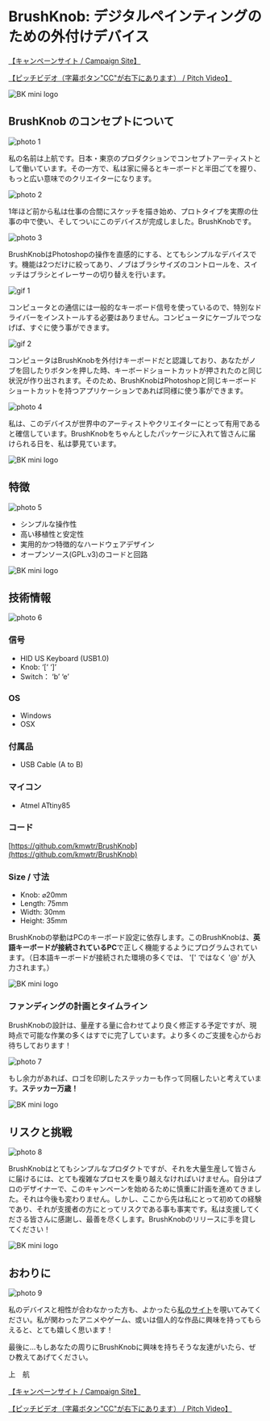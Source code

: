 # BrushKnob: デジタルペインティングのための外付けデバイス

[【キャンペーンサイト / Campaign Site】](https://igg.me/at/brushknob/)

[【ピッチビデオ（字幕ボタン"CC"が右下にあります） / Pitch Video】](https://vimeo.com/163763962)

![BK mini logo](https://c1.iggcdn.com/indiegogo-media-prod-cld/image/upload/c_limit,w_620/v1461627039/hr_s9kmh6.png)

## BrushKnob のコンセプトについて

![photo 1](https://c1.iggcdn.com/indiegogo-media-prod-cld/image/upload/c_limit,w_620/v1461469545/_DSC0477s_bzmewx.png)

私の名前は上航です。日本・東京のプロダクションでコンセプトアーティストとして働いています。その一方で、私は家に帰るとキーボードと半田ごてを握り、もっと広い意味でのクリエイターになります。

![photo 2](https://c1.iggcdn.com/indiegogo-media-prod-cld/image/upload/c_limit,w_620/v1461864946/prototypes_dch0bm.png)

1年ほど前から私は仕事の合間にスケッチを描き始め、プロトタイプを実際の仕事の中で使い、そしてついにこのデバイスが完成しました。BrushKnobです。

![photo 3](https://c1.iggcdn.com/indiegogo-media-prod-cld/image/upload/c_limit,w_620/v1461870471/_DSC0493s2_dvm7rk.png)

BrushKnobはPhotoshopの操作を直感的にする、とてもシンプルなデバイスです。機能は2つだけに絞ってあり、ノブはブラシサイズのコントロールを、スイッチはブラシとイレーサーの切り替えを行います。

![gif 1](https://raw.githubusercontent.com/kmwtr/chinchilla_systems/master/brushknob/assets/BKIsWorking_min.gif)

コンピュータとの通信には一般的なキーボード信号を使っているので、特別なドライバーをインストールする必要はありません。コンピュータにケーブルでつなげば、すぐに使う事ができます。

![gif 2](https://raw.githubusercontent.com/kmwtr/chinchilla_systems/master/brushknob/assets/HowItWorksPicto_min.gif)

コンピュータはBrushKnobを外付けキーボードだと認識しており、あなたがノブを回したりボタンを押した時、キーボードショートカットが押されたのと同じ状況が作り出されます。そのため、BrushKnobはPhotoshopと同じキーボードショートカットを持つアプリケーションであれば同様に使う事ができます。

![photo 4](https://c1.iggcdn.com/indiegogo-media-prod-cld/image/upload/c_limit,w_620/v1461627096/box_akgtwv.png)

私は、このデバイスが世界中のアーティストやクリエイターにとって有用であると確信しています。BrushKnobをちゃんとしたパッケージに入れて皆さんに届けられる日を、私は夢見ています。

![BK mini logo](https://c1.iggcdn.com/indiegogo-media-prod-cld/image/upload/c_limit,w_620/v1461627039/hr_s9kmh6.png)

## 特徴

![photo 5](https://c1.iggcdn.com/indiegogo-media-prod-cld/image/upload/c_limit,w_620/v1461627117/pitchTexPicto_jh6vcr.png)

- シンプルな操作性
- 高い移植性と安定性
- 実用的かつ特徴的なハードウェアデザイン
- オープンソース(GPL.v3)のコードと回路

![BK mini logo](https://c1.iggcdn.com/indiegogo-media-prod-cld/image/upload/c_limit,w_620/v1461627039/hr_s9kmh6.png)

## 技術情報

![photo 6](https://c1.iggcdn.com/indiegogo-media-prod-cld/image/upload/c_limit,w_620/v1461854222/_DSC0436sxs_bvssl4.png)

### 信号

- HID US Keyboard (USB1.0)
- Knob: ‘[‘ ‘]’
- Switch： ‘b’ ‘e’

### OS

- Windows
- OSX

### 付属品
- USB Cable (A to B)

### マイコン

- Atmel ATtiny85

### コード

[https://github.com/kmwtr/BrushKnob](https://github.com/kmwtr/BrushKnob)

### Size / 寸法

- Knob: ⌀20mm
- Length: 75mm
- Width: 30mm
- Height: 35mm

BrushKnobの挙動はPCのキーボード設定に依存します。このBrushKnobは、**英語キーボードが接続されているPC**で正しく機能するようにプログラムされています。（日本語キーボードが接続された環境の多くでは、 '[' ではなく '@' が入力されます。）</p>

![BK mini logo](https://c1.iggcdn.com/indiegogo-media-prod-cld/image/upload/c_limit,w_620/v1461627039/hr_s9kmh6.png)

### ファンディングの計画とタイムライン

BrushKnobの設計は、量産する量に合わせてより良く修正する予定ですが、現時点で可能な作業の多くはすでに完了しています。より多くのご支援を心からお待ちしております！

![photo 7](https://c1.iggcdn.com/indiegogo-media-prod-cld/image/upload/c_limit,w_620/v1461799235/timeline_xc1w6h.png)

もし余力があれば、ロゴを印刷したステッカーも作って同梱したいと考えています。**ステッカー万歳！**

![BK mini logo](https://c1.iggcdn.com/indiegogo-media-prod-cld/image/upload/c_limit,w_620/v1461627039/hr_s9kmh6.png)

## リスクと挑戦

![photo 8](https://c1.iggcdn.com/indiegogo-media-prod-cld/image/upload/c_limit,w_620/v1461630809/_DSC0424s_szww8e.png)

BrushKnobはとてもシンプルなプロダクトですが、それを大量生産して皆さんに届けるには、とても複雑なプロセスを乗り越えなければいけません。自分はプロのデザイナーで、このキャンペーンを始めるために慎重に計画を進めてきました。それは今後も変わりません。しかし、ここから先は私にとって初めての経験であり、それが支援者の方にとってリスクである事も事実です。私は支援してくださる皆さんに感謝し、最善を尽くします。BrushKnobのリリースに手を貸してください！

![BK mini logo](https://c1.iggcdn.com/indiegogo-media-prod-cld/image/upload/c_limit,w_620/v1461627039/hr_s9kmh6.png)

## おわりに

![photo 9](https://c1.iggcdn.com/indiegogo-media-prod-cld/image/upload/c_limit,w_620/v1462580857/videoCapture_me_y7tiij.png)

私のデバイスと相性が合わなかった方も、よかったら<a href="http://kmwtr.xyz" target="_blank" rel="noopener">私のサイト</a>を覗いてみてください。私が関わったアニメやゲーム、或いは個人的な作品に興味を持ってもらえると、とても嬉しく思います！

最後に…もしあなたの周りにBrushKnobに興味を持ちそうな友達がいたら、ぜひ教えてあげてください。

上　航

[【キャンペーンサイト / Campaign Site】](https://igg.me/at/brushknob/)

[【ピッチビデオ（字幕ボタン"CC"が右下にあります） / Pitch Video】](https://vimeo.com/163763962)
